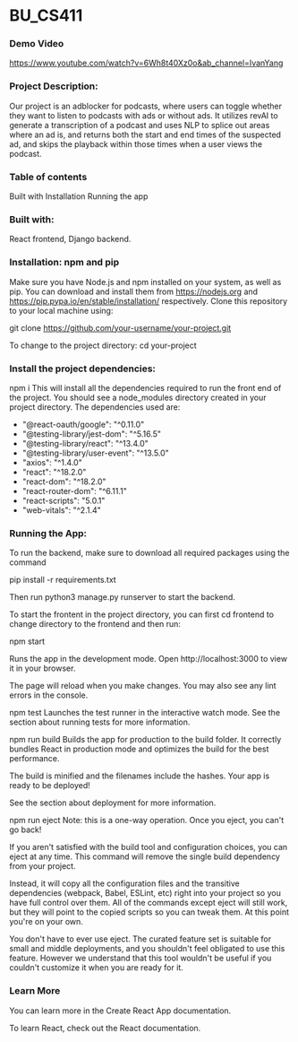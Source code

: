 # BU_CS411

### Demo Video
https://www.youtube.com/watch?v=6Wh8t40Xz0o&ab_channel=IvanYang

### Project Description:
Our project is an adblocker for podcasts, where users can toggle whether they want to listen to podcasts with ads or without ads. It utilizes revAI to generate a transcription of a podcast and uses NLP to splice out areas where an ad is, and returns both the start and end times of the suspected ad, and skips the playback within those times when a user views the podcast. 

### Table of contents
Built with
Installation
Running the app

### Built with:
React frontend, Django backend.

### Installation: npm and pip
Make sure you have Node.js and npm installed on your system, as well as pip. You can download and install them from https://nodejs.org and https://pip.pypa.io/en/stable/installation/ respectively. Clone this repository to your local machine using:

git clone https://github.com/your-username/your-project.git

To change to the project directory:
cd your-project

### Install the project dependencies:

npm i
This will install all the dependencies required to run the front end of the project. You should see a node_modules directory created in your project directory. The dependencies used are:

- "@react-oauth/google": "^0.11.0"
- "@testing-library/jest-dom": "^5.16.5"
- "@testing-library/react": "^13.4.0"
- "@testing-library/user-event": "^13.5.0"
- "axios": "^1.4.0"
- "react": "^18.2.0"
- "react-dom": "^18.2.0"
- "react-router-dom": "^6.11.1"
- "react-scripts": "5.0.1"
- "web-vitals": "^2.1.4"

### Running the App:
To run the backend, make sure to download all required packages using the command

pip install -r requirements.txt

Then run python3 manage.py runserver to start the backend. 

To start the frontent in the project directory, you can first cd frontend to change directory to the frontend and then run:

npm start

Runs the app in the development mode.
Open http://localhost:3000 to view it in your browser.

The page will reload when you make changes.
You may also see any lint errors in the console.

npm test
Launches the test runner in the interactive watch mode.
See the section about running tests for more information.

npm run build
Builds the app for production to the build folder.
It correctly bundles React in production mode and optimizes the build for the best performance.

The build is minified and the filenames include the hashes.
Your app is ready to be deployed!

See the section about deployment for more information.

npm run eject
Note: this is a one-way operation. Once you eject, you can't go back!

If you aren't satisfied with the build tool and configuration choices, you can eject at any time. This command will remove the single build dependency from your project.

Instead, it will copy all the configuration files and the transitive dependencies (webpack, Babel, ESLint, etc) right into your project so you have full control over them. All of the commands except eject will still work, but they will point to the copied scripts so you can tweak them. At this point you're on your own.

You don't have to ever use eject. The curated feature set is suitable for small and middle deployments, and you shouldn't feel obligated to use this feature. However we understand that this tool wouldn't be useful if you couldn't customize it when you are ready for it.

### Learn More
You can learn more in the Create React App documentation.

To learn React, check out the React documentation.
